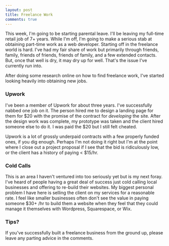 ```yaml
---
layout: post
title: Freelance Work
comments: true
---
```


This week, I'm going to be starting parental leave. I'll be leaving my full-time retail job of 7+ years. While I'm off, I'm going to make a serious stab at obtaining part-time work as a web developer. Starting off in the freelance world is hard. I've had my fair share of work but primarily through friends, family, friends of friends, friends of family, and a few extended contacts. But, once that well is dry, it may dry up for well. That's the issue I've currently run into.

After doing some research online on how to find freelance work, I've started looking heavily into obtaining new jobs.

### Upwork

I've been a member of Upwork for about three years. I've successfully nabbed one job on it. The person hired me to design a landing page for them for $20 with the promise of the contract for *developing* the site. After the design work was complete, my prototype was taken and the client hired someone else to do it. I was paid the $20 but I still felt cheated. 

Upwork is a lot of grossly underpaid contracts with a few properly funded ones, if you dig enough. Perhaps I'm not doing it right but I'm at the point where I close out a project proposal if I see that the bid is ridiculously low, or the client has a history of paying < $15/hr.

### Cold Calls

This is an area I haven't ventured into too seriously yet but is my next foray. I've heard of people having a great deal of success just cold calling local businesses and offering to re-build their websites. My biggest personal problem I have here is selling the client on my services for a reasonable rate. I feel like smaller businesses often don't see the value in paying someone $30+ /hr to build them a website when they feel that they could manage it themselves with Wordpress, Squarespace, or Wix. 

### Tips?

If you've successfully built a freelance business from the ground up, please leave any parting advice in the comments.